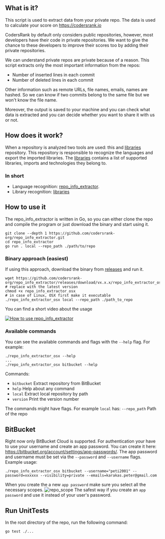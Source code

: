 ## What is it?
This script is used to extract data from your private repo. The data is used to calculate your score on https://codersrank.io

CodersRank by default only considers public repositories, however, most developers have their code in private repositories. We want to give the chance to these developers to improve their scores too by adding their private repositories.

We can understand private repos are private because of a reason. This script extracts only the most important information from the repos:
- Number of inserted lines in each commit
- Number of deleted lines in each commit

Other information such as remote URLs, file names, emails, names are hashed. So we can know if two commits belong to the same file but we won't know the file name.

Moreover, the output is saved to your machine and you can check what data is extracted and you can decide whether you want to share it with us or not.

## How does it work?
When a repository is analyzed two tools are used: this and [libraries](https://github.com/codersrank-org/libraries) repository. 
This repository is responsible to recognize the languages and export the imported libraries.
The [libraries](https://github.com/codersrank-org/libraries) contains a list of supported libraries, imports and technologies they belong to. 

### In short
- Language recognition: [repo_info_extractor](https://github.com/codersrank-org/repo_info_extractor/).
- Library recognition: [libraries](https://github.com/codersrank-org/libraries)

## How to use it
The repo_info_extractor is written in Go, so you can either clone the repo and compile the program or just download the binary and start using it.
```
git clone --depth 1 https://github.com/codersrank-org/repo_info_extractor.git
cd repo_info_extractor
go run . local --repo_path ./path/to/repo
```

### Binary approach (easiest)
If using this approach, download the binary from [releases](https://github.com/codersrank-org/repo_info_extractor/releases) and run it.

```
wget https://github.com/codersrank-org/repo_info_extractor/releases/download/vx.x.x/repo_info_extractor_osx # replace with the latest version
chmod +x repo_info_extractor_osx                                                                            # in case of Linux, OSX first make it executable
./repo_info_extractor_osx local --repo_path ./path_to_repo
```
You can find a short video about the usage

[![How to use repo_info_extractor](https://img.youtube.com/vi/9IqgmYl8l2Y/0.jpg)](https://www.youtube.com/watch?v=9IqgmYl8l2Y)

### Available commands
You can see the available commands and flags with the `--help` flag. For example:
```
./repo_info_extractor_osx --help
...
./repo_info_extractor_osx bitbucket --help
```
Commands:
-  `bitbucket` Extract repository from BitBucket
-  `help` Help about any command
-  `local` Extract local repository by path
-  `version` Print the version number

The commands might have flags. For example `local` has:
`--repo_path` Path of the repo

## BitBucket
Right now only BitBucket Cloud is supported. For authentication your have to use your username
and create an app password. You can create it here: https://bitbucket.org/account/settings/app-passwords/.
The app password and username must be set via the `--password` and `--username` flags. Example usage:
```
./repo_info_extractor_osx bitbucket --username="peti2001" --password=xxxxxx --visibility=private --emails=karakas.peter@gmail.com
```
When you create the a new `app password` make sure you select all the necessary scopes.
![repo_scope](https://raw.githubusercontent.com/peti2001/multi_repo_extractor/master/docs/bitbucket-scope.png)
The safest way if you create an `app password` and use it instead of your user's password.

## Run UnitTests 
In the root directory of the repo, run the following command:

```
go test ./...
```
